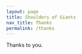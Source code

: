 ```yaml
---
layout: page
title: Shoulders of Giants
nav_title: Thanks
permalink: /thanks
---
```


Thanks to you.